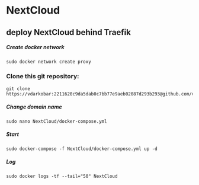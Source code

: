 # NextCloud
## deploy NextCloud behind Traefik

##### Create docker network
```
sudo docker network create proxy
```

### Clone this git repository:
```
git clone https://vdarkobar:2211620c9da5dab0c7bb77e9aeb02087d293b293@github.com/vdarkobar/NextCloud.git
```

##### Change domain name
```
sudo nano NextCloud/docker-compose.yml
```
##### Start
```
sudo docker-compose -f NextCloud/docker-compose.yml up -d
```
##### Log
```
sudo docker logs -tf --tail="50" NextCloud
```
